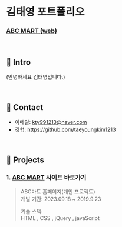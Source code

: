 # 김태영 포트폴리오
### [ABC MART (web)](https://taeyoungkim1213.github.io/) 

</br>

## :pushpin: Intro
(안녕하세요 김태영입니다.)

</br>

## :pushpin: Contact
- 이메일: kty991213@naver.com
- 깃헙: https://github.com/taeyoungkim1213

</br>

## :pushpin: Projects
 ### 1. [ABC MART](https://taeyoungkim1213.github.io/) 사이트 바로가기

>ABC마트 홈페이지(개인 프로젝트)  
>개발 기간: 2023.09.18 ~ 2019.9.23  
>  
>기술 스택:  
> HTML , CSS , jQuery , javaScript

